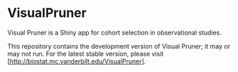 # VisualPruner
Visual Pruner is a Shiny app for cohort selection in observational studies.

This repository contains the development version of Visual Pruner; it may or may not run.
For the latest stable version, please visit [http://biostat.mc.vanderbilt.edu/VisualPruner].
